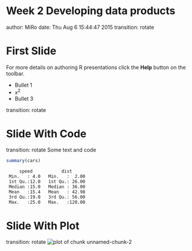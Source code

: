 Week 2 Developing data products
========================================================
author: MiRo
date: Thu Aug  6 15:44:47 2015
transition: rotate

First Slide
========================================================

For more details on authoring R presentations click the
**Help** button on the toolbar.

- Bullet 1
- $x^2$
- Bullet 3

transition: rotate

Slide With Code
========================================================
transition: rotate
Some text and code

```r
summary(cars)
```

```
     speed           dist       
 Min.   : 4.0   Min.   :  2.00  
 1st Qu.:12.0   1st Qu.: 26.00  
 Median :15.0   Median : 36.00  
 Mean   :15.4   Mean   : 42.98  
 3rd Qu.:19.0   3rd Qu.: 56.00  
 Max.   :25.0   Max.   :120.00  
```


Slide With Plot
========================================================
transition: rotate
![plot of chunk unnamed-chunk-2](week2-figure/unnamed-chunk-2-1.png) 
